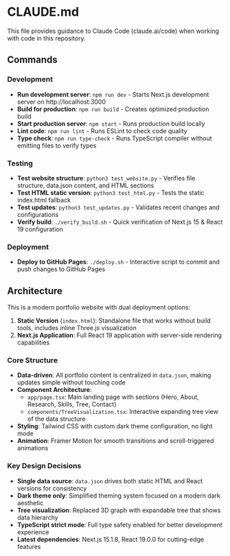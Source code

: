 # CLAUDE.md

This file provides guidance to Claude Code (claude.ai/code) when working with code in this repository.

## Commands

### Development
- **Run development server**: `npm run dev` - Starts Next.js development server on http://localhost:3000
- **Build for production**: `npm run build` - Creates optimized production build
- **Start production server**: `npm start` - Runs production build locally
- **Lint code**: `npm run lint` - Runs ESLint to check code quality
- **Type check**: `npm run type-check` - Runs TypeScript compiler without emitting files to verify types

### Testing
- **Test website structure**: `python3 test_website.py` - Verifies file structure, data.json content, and HTML sections
- **Test HTML static version**: `python3 test_html.py` - Tests the static index.html fallback
- **Test updates**: `python3 test_updates.py` - Validates recent changes and configurations
- **Verify build**: `./verify_build.sh` - Quick verification of Next.js 15 & React 19 configuration

### Deployment
- **Deploy to GitHub Pages**: `./deploy.sh` - Interactive script to commit and push changes to GitHub Pages

## Architecture

This is a modern portfolio website with dual deployment options:

1. **Static Version** (`index.html`): Standalone file that works without build tools, includes inline Three.js visualization
2. **Next.js Application**: Full React 19 application with server-side rendering capabilities

### Core Structure
- **Data-driven**: All portfolio content is centralized in `data.json`, making updates simple without touching code
- **Component Architecture**: 
  - `app/page.tsx`: Main landing page with sections (Hero, About, Research, Skills, Tree, Contact)
  - `components/TreeVisualization.tsx`: Interactive expanding tree view of the data structure
- **Styling**: Tailwind CSS with custom dark theme configuration, no light mode
- **Animation**: Framer Motion for smooth transitions and scroll-triggered animations

### Key Design Decisions
- **Single data source**: `data.json` drives both static HTML and React versions for consistency
- **Dark theme only**: Simplified theming system focused on a modern dark aesthetic
- **Tree visualization**: Replaced 3D graph with expandable tree that shows data hierarchy
- **TypeScript strict mode**: Full type safety enabled for better development experience
- **Latest dependencies**: Next.js 15.1.8, React 19.0.0 for cutting-edge features